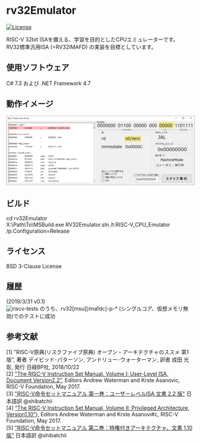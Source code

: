 # rv32Emulator
[![License](https://img.shields.io/badge/license-BSD--3--Clause-blue.svg)](https://github.com/roy-n-roy/rv32Emulator/blob/master/LICENSE)

RISC-V 32bit ISAを備える、学習を目的としたCPUエミュレーターです。  
RV32標準汎用ISA (=RV32IMAFD) の実装を目標としています。

## 使用ソフトウェア
  C# 7.3 および .NET Framework 4.7

## 動作イメージ
  ![main window](https://github.com/roy-n-roy/rv32Emulator/blob/master/images/main_windows.png?raw=true)

## ビルド
cd rv32Emulator  
X:\Path\To\MSBuild.exe RV32Emulator.sln /t:RISC-V_CPU_Emulator /p:Configuration=Release

## ライセンス
  BSD 3-Clause License

## 履歴
\(2019/3/31 v0.1\)  
  ![riscv-tests](https://github.com/riscv/riscv-tests) のうち、rv32\[msu\]\[imafdc\]-p-\* (シングルコア、仮想メモリ無効)でのテストに成功

## 参考文献
[1]  "RISC-V原典(リスクファイブ原典) オープン・アーキテクチャのススメ 第1版", 著者 デイビッド･パターソン, アンドリュー･ウォーターマン,  訳者 成田 光彰, 発行 日経BP社, 2018/10/22  
[2] ["The RISC-V Instruction Set Manual, Volume I: User-Level ISA, Document Version2.2"](https://riscv.org/specifications/), Editors Andrew Waterman and Krste Asanovic, RISC-V Foundation, May 2017.  
[3] ["RISC-V命令セットマニュアル 第一巻：ユーザーレベルISA 文書 2.2 版"](https://github.com/shibatchii/RISC-V/blob/master/RISC-V_spec_manual_v2.2_jp.pdf) 日本語訳 @shibatchii  
[4] [”The RISC-V Instruction Set Manual, Volume II: Privileged Architecture, Version1.10"](https://riscv.org/specifications/)), Editors Andrew Waterman and Krste Asanovi#c, RISC-V Foundation, May 2017.  
[5] ["RISC-V命令セットマニュアル 第二巻：特権付きアーキテクチャ、文書 1.10 版"](https://github.com/shibatchii/RISC-V/blob/master/riscv-privileged-v1.10_jp.pdf) 日本語訳 @shibatchii
